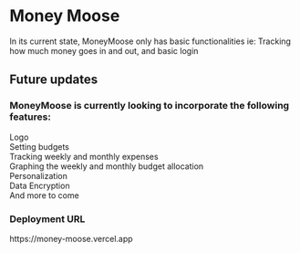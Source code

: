<h1>Money Moose</h1>
 
In its current state, MoneyMoose only has basic functionalities 
ie: Tracking how much money goes in and out, and basic login 

<h2>Future updates</h2>

<h3> MoneyMoose is currently looking to incorporate the following features:</h3>
Logo<br>
Setting budgets<br>
Tracking weekly and monthly expenses<br>
Graphing the weekly and monthly budget allocation<br>
Personalization<br>
Data Encryption <br>
And more to come<br>

<h3>Deployment URL</h3>
https://money-moose.vercel.app
